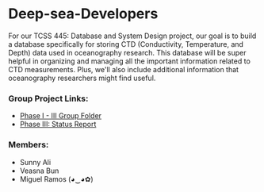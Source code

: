 # Deep-sea-Developers
For our TCSS 445: Database and System Design project, our goal is to build a database specifically for storing CTD (Conductivity, Temperature, and Depth) data used in oceanography research. This database will be super helpful in organizing and managing all the important information related to CTD measurements. Plus, we'll also include additional information that oceanography researchers might find useful.


### Group Project Links:
- [Phase I - III Group Folder](https://drive.google.com/drive/folders/1SBl6mujUn6A0Z5QOIPxeZQBPaRKZ7Keb)
- [Phase III: Status Report](https://docs.google.com/document/d/1keZIIOOME-O2vrffIpPQKUSgP7hbf9Te/edit)

### Members: 
- Sunny Ali
- Veasna Bun
- Miguel Ramos (◕‿◕✿)
